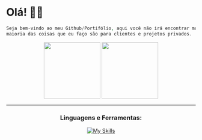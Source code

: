 # Olá! 👋🏻 
```php 
Seja bem-vindo ao meu Github/Portifólio, aqui você não irá encontrar muitas coisas, já que a
maioria das coisas que eu faço são para clientes e projetos privados.

```
<div align="center">
    <img height="150em" src="https://github-readme-stats.vercel.app/api?username=lipesshw&layout=compact&langs_count=7&theme=react&hide_border=true"/>
    <img height="150em" src="https://github-readme-stats.vercel.app/api/top-langs/?username=lipesshw&layout=compact&theme=react&hide_border=true&langs_count=7"/>
</div>

---
<div align="center">
 <h3> <strong>Linguagens e Ferramentas:</strong></h3>
    
[![My Skills](https://skillicons.dev/icons?i=html,css,js,nodejs,typescript,react,expressjs,tailwindcss,mongodb,git,github)]()
</div>

